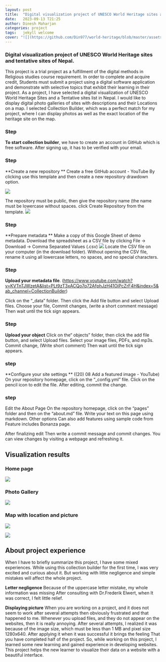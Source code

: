 ```yaml
---
layout: post
title:  "Digital visualization project of UNESCO World Heritage sites and tentative sites of Nepal"
date:   2023-09-13 T21:25
author: Dinesh Maharjan
categories: project
tags:	jekyll welcome
cover: "![](https://github.com/Din977/world-heritage/blob/master/assets/Lumbini.jpg?raw=true)"
---
```

### Digital visualization project of UNESCO World Heritage sites and tentative sites of Nepal.


This project is a trial project as a fulfillment of the digital methods in Religious studies course requirement. In order to complete and acquire credit, Students must submit a project using a digital software application and demonstrate with selective topics that exhibit their learning in their project.
As a project, I have selected a digital visualization of UNESCO World Heritage Sites and a Tentative sites list in Nepal.  I would like to display digital photo galleries of sites with descriptions and their Locations on a map. I selected Collection Builder, which was a perfect match for my project, where I can display photos as well as the exact location of the heritage site on the map.

### Step
**To start collection builder**, we have to create an account in GitHub which is free software. After signing up, it has to be verified with your email.
### Step
**Create a new repository ** Create a free GitHub account - YouTube
By clicking use this template and then create a new repository drawdown option.

![](https://github.com/Din977/world-heritage/blob/master/assets/webid.jpg?raw=true)


The repository must be public, then give the repository name (the name must be lowercase without spaces.  click Create Repository from the template.
![](https://github.com/Din977/world-heritage/blob/master/assets/create.jpg?raw=true)

### Step
**Prepare metadata **
Make a copy of this Google Sheet of demo metadata.
Download the spreadsheet as a CSV file by clicking File → Download → Comma Separated Values (.csv)
![](https://github.com/Din977/world-heritage/blob/master/assets/csv.jpg?raw=true)
Locate the CSV file on your computer (in the download folder).
Without opening the CSV file, rename it using all lowercase letters, no spaces, and no special characters.
### Step
**Upload your metadata file**. (https://www.youtube.com/watch?v=KVTnTJWzetA&list=PLt9zT3xACQo7q72AfphJzH41OiPcZrF4H&index=5&ab_channel=CollectionBuilder)

Click on the “_data” folder. Then click the Add file button and select Upload files.
Choose your file,
Commit changes, (write a short comment message)
Then wait until the tick sign appears.

### Step 
**Upload your object**
Click on the“ objects” folder, then click the add file button, and select Upload files.
Select your image files, PDFs, and mp3s.
Commit change, (Write short comment)
Then wait until the tick sign appears.


### step
**Configure your site settings ** ((20) 08 Add a featured image - YouTube)
On your repository homepage, click on the “_config.yml” file.
Click on the pencil icon to edit the file.
After editing, commit the change.

### step 
Edit the About Page
On the repository homepage, click on the “pages” folder and then on the “about.md” file.
Write your text on this page using markdown.
Other options
Can also add features using sample code from Feature includes Bonanza page.

After finalizing edit 
Then write a commit message and commit changes.
 You can view changes by visiting a webpage and refreshing it.

## Visualization results
### Home page
![](https://github.com/Din977/world-heritage/blob/master/assets/homepage.jpg?raw=true)

### Photo Gallery
![](https://github.com/Din977/world-heritage/blob/master/assets/Gallary.jpg?raw=true)

### Map with location and picture
![](https://github.com/Din977/world-heritage/blob/master/assets/map.jpg?raw=true)

![](https://github.com/Din977/world-heritage/blob/master/assets/mapphoto.jpg?raw=true) 


## About project experience
When I have to briefly summarize this project, I have some mixed experiences. While using this collection builder for the first time, I was very excited and curious about it. But working with little negligence and simple mistakes will affect the whole project.

**Letter negligence**
Because of the uppercase letter mistake, my whole information was missing
After consulting with Dr.Frederik Elwert, when It was correct, I felt little relief. 

**Displaying picture**
When you are working on a project, and it does not seem to work after several attempts then obviously frustrated and that happened to me. Whenever you upload files, and they do not appear on the websites, then it is really annoying. 
After several attempts, I realized it was because of the image size, which must be less than 1 MB and pixel size 1280x640. After applying it when it was successful it brings the feeling That you have completed half of the project.
So, while working on this project, I learned some new learning and gained experience in developing websites. This project helps the new learner to visualize their data on a website with a beautiful interface.  
